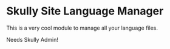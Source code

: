 # Skully Site Language Manager

This is a very cool module to manage all your language files.

Needs Skully Admin!